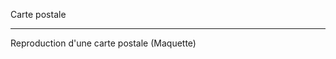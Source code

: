 Carte postale  
<a href="https://zupimages.net/viewer.php?id=20/28/448s.png"><img src="https://zupimages.net/up/20/28/448s.png" alt="" /></a>   
____________________________________________________________________________________________________________________________________________________  
Reproduction d'une carte postale (Maquette)  
